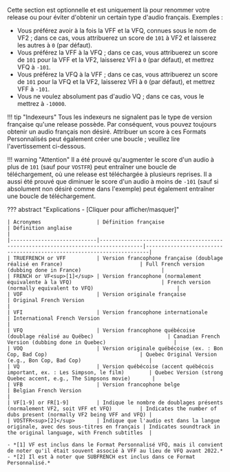 <!-- markdownlint-disable MD041-->
Cette section est optionnelle et est uniquement là pour renommer votre release ou pour éviter d'obtenir un certain type d'audio français. Exemples :

- Vous préférez avoir à la fois la VFF et la VFQ, connues sous le nom de VF2 ; dans ce cas, vous attribuerez un score de `101` à VF2 et laisserez les autres à `0` (par défaut).
- Vous préférez la VFF à la VFQ ; dans ce cas, vous attribuerez un score de `101` pour la VFF et la VF2, laisserez VFI à `0` (par défaut), et mettrez VFQ à `-101`.
- Vous préférez la VFQ à la VFF ; dans ce cas, vous attribuerez un score de `101` pour la VFQ et la VF2, laisserez VFI à `0` (par défaut), et mettrez VFF à `-101`.
- Vous ne voulez absolument pas d'audio VQ ; dans ce cas, vous le mettrez à `-10000`.

!!! tip "Indexeurs"
    Tous les indexeurs ne signalent pas le type de version française qu'une release possède. Par conséquent, vous pouvez toujours obtenir un audio français non désiré.
    Attribuer un score à ces Formats Personnalisés peut également créer une boucle ; veuillez lire l'avertissement ci-dessous.

!!! warning "Attention"
    Il a été prouvé qu'augmenter le score d'un audio à plus de `101` (sauf pour `VOSTFR`) peut entraîner une boucle de téléchargement, où une release est téléchargée à plusieurs reprises.
    Il a aussi été prouvé que diminuer le score d'un audio à moins de `-101` (sauf si absolument non désiré comme dans l'exemple) peut également entraîner une boucle de téléchargement.

??? abstract "Explications - [Cliquer pour afficher/masquer]"

    | Acronymes                  | Définition française                                                               | Définition anglaise                                                   |
    |----------------------------|------------------------------------------------------------------------------------|-----------------------------------------------------------------------|
    | TRUEFRENCH or VFF          | Version francophone française (doublage réalisé en France)                         | Full French version (dubbing done in France)                          |
    | FRENCH or VF<sup>[1]</sup> | Version francophone (normalement équivalente à la VFQ)                             | French version (normally equivalent to VFQ)                           |
    | VOF                        | Version originale française                                                        | Original French Version                                               |
    | VFI                        | Version francophone internationale                                                 | International French Version                                          |
    | VFQ                        | Version francophone québécoise (doublage réalisé au Québec)                        | Canadian French Version (dubbing done in Quebec)                      |
    | VOQ                        | Version originale québécoise (ex. : Bon Cop, Bad Cop)                              | Quebec Original Version (e.g., Bon Cop, Bad Cop)                      |
    | VQ                         | Version québécoise (accent québécois important, ex. : Les Simpson, le film)        | Quebec Version (strong Quebec accent, e.g., The Simpsons movie)       |
    | VFB                        | Version francophone belge                                                          | Belgian French Version                                                |
    | VF[1-9] or FR[1-9]         | Indique le nombre de doublages présents (normalement VF2, soit VFF et VFQ)         | Indicates the number of dubs present (normally VF2 being VFF and VFQ) |
    | VOSTFR<sup>[2]</sup>       | Indique que l'audio est dans la langue originale, avec des sous-titres en français | Indicates soundtrack in the original language, with French subtitles  |

    - *[1] VF est inclus dans le Format Personnalisé VFQ, mais il convient de noter qu'il était souvent associé à VFF au lieu de VFQ avant 2022.*
    - *[2] Il est à noter que SUBFRENCH est inclus dans ce Format Personnalisé.*
<!-- markdownlint-enable MD041-->

